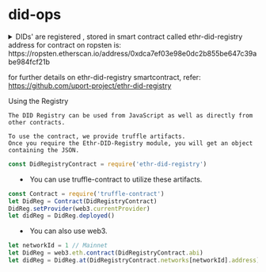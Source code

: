 # did-ops

<Details>
Ethereum DID Registry Details
<Summary>
DIDs' are registered , stored in smart contract called ethr-did-registry
address for contract on ropsten is: 
https://ropsten.etherscan.io/address/0xdca7ef03e98e0dc2b855be647c39abe984fcf21b

for further details on ethr-did-registry smartcontract, refer:
https://github.com/uport-project/ethr-did-registry

Using the Registry

```
The DID Registry can be used from JavaScript as well as directly from other contracts.

To use the contract, we provide truffle artifacts.
Once you require the Ethr-DID-Registry module, you will get an object containing the JSON.
```

```js
const DidRegistryContract = require('ethr-did-registry')
```

- You can use truffle-contract to utilize these artifacts.

```js
const Contract = require('truffle-contract')
let DidReg = Contract(DidRegistryContract)
DidReg.setProvider(web3.currentProvider)
let didReg = DidReg.deployed()
```

- You can also use web3.

```js
let networkId = 1 // Mainnet
let DidReg = web3.eth.contract(DidRegistryContract.abi)
let didReg = DidReg.at(DidRegistryContract.networks[networkId].address)
```

</Summary>
</Details>